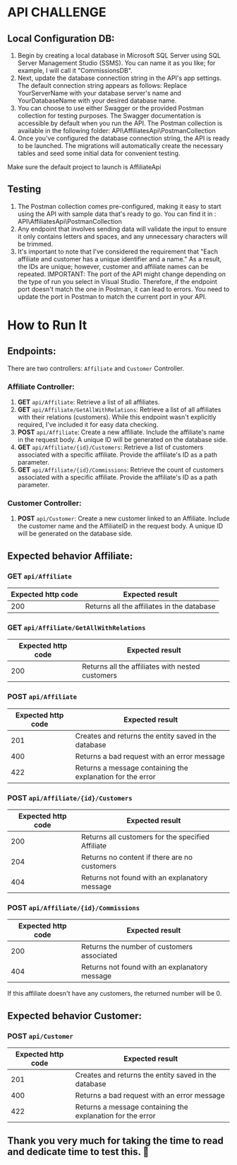 # API CHALLENGE

## Local Configuration DB:
1. Begin by creating a local database in Microsoft SQL Server using SQL Server Management Studio (SSMS). You can name it as you like; for example, I will call it "CommissionsDB".
2. Next, update the database connection string in the API's app settings. The default connection string appears as follows:
Replace YourServerName with your database server's name and YourDatabaseName with your desired database name.
3. You can choose to use either Swagger or the provided Postman collection for testing purposes. The Swagger documentation is accessible by default when you run the API. The Postman collection is available in the following folder: API\AffiliatesApi\PostmanCollection
4. Once you've configured the database connection string, the API is ready to be launched. The migrations will automatically create the necessary tables and seed some initial data for convenient testing.

Make sure the default project to launch is AffiliateApi


## Testing
1. The Postman collection comes pre-configured, making it easy to start using the API with sample data that's ready to go. You can find it in : API\AffiliatesApi\PostmanCollection
2. Any endpoint that involves sending data will validate the input to ensure it only contains letters and spaces, and any unnecessary characters will be trimmed.
3. It's important to note that I've considered the requirement that "Each affiliate and customer has a unique identifier and a name." As a result, the IDs are unique; however, customer and affiliate names can be repeated.
IMPORTANT: The port of the API might change depending on the type of run you select in Visual Studio. Therefore, if the endpoint port doesn't match the one in Postman, it can lead to errors. You need to update the port in Postman to match the current port in your API.

# How to Run It

## Endpoints:

There are two controllers: `Affiliate` and `Customer` Controller.

### Affiliate Controller:

1. **GET** `api/Affiliate`: Retrieve a list of all affiliates.
2. **GET** `api/Affiliate/GetAllWithRelations`: Retrieve a list of all affiliates with their relations (customers). While this endpoint wasn't explicitly required, I've included it for easy data checking.
3. **POST** `api/Affiliate`: Create a new affiliate. Include the affiliate's name in the request body. A unique ID will be generated on the database side.
4. **GET** `api/Affiliate/{id}/Customers`: Retrieve a list of customers associated with a specific affiliate. Provide the affiliate's ID as a path parameter.
5. **GET** `api/Affiliate/{id}/Commissions`: Retrieve the count of customers associated with a specific affiliate. Provide the affiliate's ID as a path parameter.

### Customer Controller:
1. **POST** `api/Customer`: Create a new customer linked to an Affiliate. Include the customer name and the AffiliateID in the request body. A unique ID will be generated on the database side.

## Expected behavior Affiliate:

###  **GET** `api/Affiliate`  
| Expected http code  | Expected result                                        |
|---------------------|--------------------------------------------------------|
| 200                 | Returns all the affiliates in the database             |

###  **GET** `api/Affiliate/GetAllWithRelations` 
| Expected http code  | Expected result                                        |
|---------------------|--------------------------------------------------------|
| 200                 | Returns all the affiliates with nested customers       |

### **POST** `api/Affiliate`  
| Expected http code  | Expected result                                        |
|---------------------|--------------------------------------------------------|
| 201                 | Creates and returns the entity saved in the database   |
| 400                 | Returns a bad request with an error message            | 
| 422                 | Returns a message containing the explanation for the error| 

### **POST** `api/Affiliate/{id}/Customers`  
| Expected http code  | Expected result                                        |
|---------------------|--------------------------------------------------------|
| 200                 | Returns all customers for the specified Affiliate      |
| 204                 | Returns no content if there are no customers           |
| 404                 | Returns not found with an explanatory message          |


### **POST** `api/Affiliate/{id}/Commissions`  
| Expected http code  | Expected result                                        |
|---------------------|--------------------------------------------------------|
| 200                 | Returns the number of customers associated             |
| 404                 | Returns not found with an explanatory message          |

If this affiliate doesn't have any customers, the returned number will be 0.

## Expected behavior Customer:

### **POST** `api/Customer`  
| Expected http code  | Expected result                                        |
|---------------------|--------------------------------------------------------|
| 201                 | Creates and returns the entity saved in the database   |
| 400                 | Returns a bad request with an error message            | 
| 422                 | Returns a message containing the explanation for the error| 



## Thank you very much for taking the time to read and dedicate time to test this. :raising_hand:
